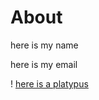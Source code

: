 # About

here is my name

here is my email

! [here is a platypus](https://en.wikipedia.org/wiki/Platypus#/media/File:Platypus_Ornithorhynchus_anatinus._First_Description_1799.jpg)
